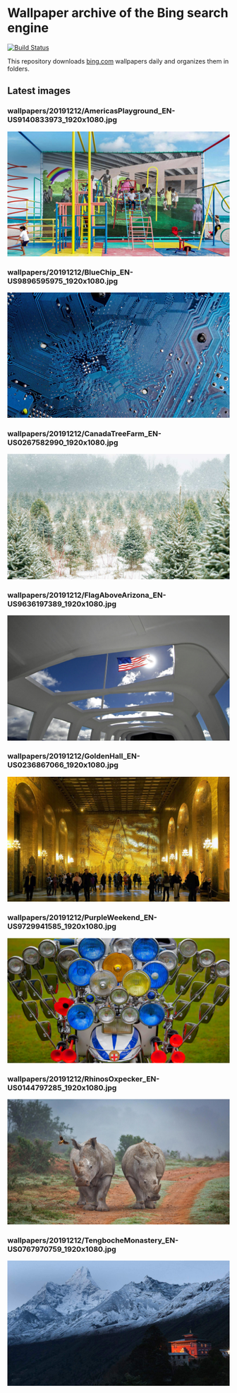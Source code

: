 # Wallpaper archive of the Bing search engine

[![Build Status](https://travis-ci.org/kijart/bing-daily-images-dl.svg?branch=wallpapers)](https://travis-ci.org/kijart/bing-daily-images-dl)

This repository downloads [bing.com](https://www.bing.com) wallpapers daily and organizes them in folders.

## Latest images

<!-- Wallpapers -->

### wallpapers/20191212/AmericasPlayground_EN-US9140833973_1920x1080.jpg

![wallpapers/20191212/AmericasPlayground_EN-US9140833973_1920x1080.jpg](wallpapers/20191212/AmericasPlayground_EN-US9140833973_1920x1080.jpg)

### wallpapers/20191212/BlueChip_EN-US9896595975_1920x1080.jpg

![wallpapers/20191212/BlueChip_EN-US9896595975_1920x1080.jpg](wallpapers/20191212/BlueChip_EN-US9896595975_1920x1080.jpg)

### wallpapers/20191212/CanadaTreeFarm_EN-US0267582990_1920x1080.jpg

![wallpapers/20191212/CanadaTreeFarm_EN-US0267582990_1920x1080.jpg](wallpapers/20191212/CanadaTreeFarm_EN-US0267582990_1920x1080.jpg)

### wallpapers/20191212/FlagAboveArizona_EN-US9636197389_1920x1080.jpg

![wallpapers/20191212/FlagAboveArizona_EN-US9636197389_1920x1080.jpg](wallpapers/20191212/FlagAboveArizona_EN-US9636197389_1920x1080.jpg)

### wallpapers/20191212/GoldenHall_EN-US0236867066_1920x1080.jpg

![wallpapers/20191212/GoldenHall_EN-US0236867066_1920x1080.jpg](wallpapers/20191212/GoldenHall_EN-US0236867066_1920x1080.jpg)

### wallpapers/20191212/PurpleWeekend_EN-US9729941585_1920x1080.jpg

![wallpapers/20191212/PurpleWeekend_EN-US9729941585_1920x1080.jpg](wallpapers/20191212/PurpleWeekend_EN-US9729941585_1920x1080.jpg)

### wallpapers/20191212/RhinosOxpecker_EN-US0144797285_1920x1080.jpg

![wallpapers/20191212/RhinosOxpecker_EN-US0144797285_1920x1080.jpg](wallpapers/20191212/RhinosOxpecker_EN-US0144797285_1920x1080.jpg)

### wallpapers/20191212/TengbocheMonastery_EN-US0767970759_1920x1080.jpg

![wallpapers/20191212/TengbocheMonastery_EN-US0767970759_1920x1080.jpg](wallpapers/20191212/TengbocheMonastery_EN-US0767970759_1920x1080.jpg)

